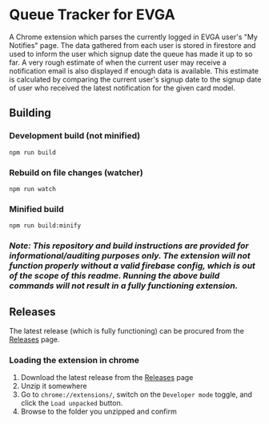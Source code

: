 # Queue Tracker for EVGA

A Chrome extension which parses the currently logged in EVGA user's "My Notifies" page. The data gathered from each user
is stored in firestore and used to inform the user which signup date the queue has made it up to so far. A very rough
estimate of when the current user may receive a notification email is also displayed if enough data is available. This
estimate is calculated by comparing the current user's signup date to the signup date of user who received the latest
notification for the given card model.

## Building

### Development build (not minified)

`npm run build`

### Rebuild on file changes (watcher)

`npm run watch`

### Minified build

`npm run build:minify`

### _Note: This repository and build instructions are provided for informational/auditing purposes only. The extension will not function properly without a valid firebase config, which is out of the scope of this readme. Running the above build commands will not result in a fully functioning extension._

## Releases

The latest release (which is fully functioning) can be procured from the [Releases](https://github.com/cnsumner/evga-queue-tracker/releases) page.

### Loading the extension in chrome

1. Download the latest release from the [Releases](https://github.com/cnsumner/evga-queue-tracker/releases) page
2. Unzip it somewhere
3. Go to `chrome://extensions/`, switch on the `Developer mode` toggle, and click the `Load unpacked` button.
4. Browse to the folder you unzipped and confirm
